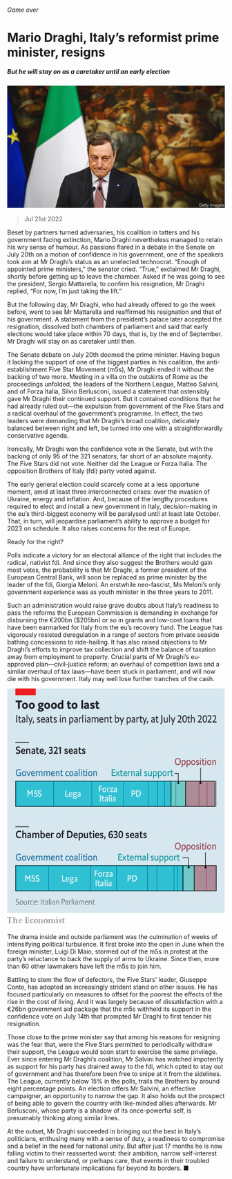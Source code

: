 ###### Game over

# Mario Draghi, Italy’s reformist prime minister, resigns 

##### But he will stay on as a caretaker until an early election 

![image](images/20220723_EUP001.jpg) 

> Jul 21st 2022 


Beset by partners turned adversaries, his coalition in tatters and his government facing extinction, Mario Draghi nevertheless managed to retain his wry sense of humour. As passions flared in a debate in the Senate on July 20th on a motion of confidence in his government, one of the speakers took aim at Mr Draghi’s status as an unelected technocrat. “Enough of appointed prime ministers,” the senator cried. “True,” exclaimed Mr Draghi, shortly before getting up to leave the chamber. Asked if he was going to see the president, Sergio Mattarella, to confirm his resignation, Mr Draghi replied, “For now, I’m just taking the lift.”

But the following day, Mr Draghi, who had already offered to go the week before, went to see Mr Mattarella and reaffirmed his resignation and that of his government. A statement from the president’s palace later accepted the resignation, dissolved both chambers of parliament and said that early elections would take place within 70 days, that is, by the end of September. Mr Draghi will stay on as caretaker until then.

The Senate debate on July 20th doomed the prime minister. Having begun it lacking the support of one of the biggest parties in his coalition, the anti-establishment Five Star Movement (m5s), Mr Draghi ended it without the backing of two more. Meeting in a villa on the outskirts of Rome as the proceedings unfolded, the leaders of the Northern League, Matteo Salvini, and of Forza Italia, Silvio Berlusconi, issued a statement that ostensibly gave Mr Draghi their continued support. But it contained conditions that he had already ruled out—the expulsion from government of the Five Stars and a radical overhaul of the government’s programme. In effect, the two leaders were demanding that Mr Draghi’s broad coalition, delicately balanced between right and left, be turned into one with a straightforwardly conservative agenda.

Ironically, Mr Draghi won the confidence vote in the Senate, but with the backing of only 95 of the 321 senators; far short of an absolute majority. The Five Stars did not vote. Neither did the League or Forza Italia. The opposition Brothers of Italy (fdi) party voted against.

The early general election could scarcely come at a less opportune moment, amid at least three interconnected crises: over the invasion of Ukraine, energy and inflation. And, because of the lengthy procedures required to elect and install a new government in Italy, decision-making in the eu’s third-biggest economy will be paralysed until at least late October. That, in turn, will jeopardise parliament’s ability to approve a budget for 2023 on schedule. It also raises concerns for the rest of Europe.

Ready for the right?

Polls indicate a victory for an electoral alliance of the right that includes the radical, nativist fdi. And since they also suggest the Brothers would gain most votes, the probability is that Mr Draghi, a former president of the European Central Bank, will soon be replaced as prime minister by the leader of the fdi, Giorgia Meloni. An erstwhile neo-fascist, Ms Meloni’s only government experience was as youth minister in the three years to 2011.

Such an administration would raise grave doubts about Italy’s readiness to pass the reforms the European Commission is demanding in exchange for disbursing the €200bn ($205bn) or so in grants and low-cost loans that have been earmarked for Italy from the eu’s recovery fund. The League has vigorously resisted deregulation in a range of sectors from private seaside bathing concessions to ride-hailing. It has also raised objections to Mr Draghi’s efforts to improve tax collection and shift the balance of taxation away from employment to property. Crucial parts of Mr Draghi’s eu-approved plan—civil-justice reform; an overhaul of competition laws and a similar overhaul of tax laws—have been stuck in parliament, and will now die with his government. Italy may well lose further tranches of the cash.

![image](images/20220723_EUC235.png) 


The drama inside and outside parliament was the culmination of weeks of intensifying political turbulence. It first broke into the open in June when the foreign minister, Luigi Di Maio, stormed out of the m5s in protest at the party’s reluctance to back the supply of arms to Ukraine. Since then, more than 60 other lawmakers have left the m5s to join him.

Battling to stem the flow of defectors, the Five Stars’ leader, Giuseppe Conte, has adopted an increasingly strident stand on other issues. He has focused particularly on measures to offset for the poorest the effects of the rise in the cost of living. And it was largely because of dissatisfaction with a €26bn government aid package that the m5s withheld its support in the confidence vote on July 14th that prompted Mr Draghi to first tender his resignation.

Those close to the prime minister say that among his reasons for resigning was the fear that, were the Five Stars permitted to periodically withdraw their support, the League would soon start to exercise the same privilege. Ever since entering Mr Draghi’s coalition, Mr Salvini has watched impotently as support for his party has drained away to the fdi, which opted to stay out of government and has therefore been free to snipe at it from the sidelines. The League, currently below 15% in the polls, trails the Brothers by around eight percentage points. An election offers Mr Salvini, an effective campaigner, an opportunity to narrow the gap. It also holds out the prospect of being able to govern the country with like-minded allies afterwards. Mr Berlusconi, whose party is a shadow of its once-powerful self, is presumably thinking along similar lines.

At the outset, Mr Draghi succeeded in bringing out the best in Italy’s politicians, enthusing many with a sense of duty, a readiness to compromise and a belief in the need for national unity. But after just 17 months he is now falling victim to their reasserted worst: their ambition, narrow self-interest and failure to understand, or perhaps care, that events in their troubled country have unfortunate implications far beyond its borders. ■

